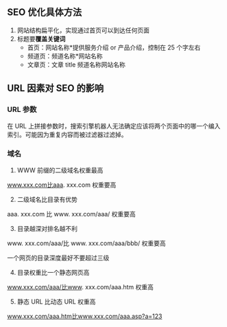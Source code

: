 ## SEO 优化具体方法

1. 网站结构扁平化，实现通过首页可以到达任何页面
2. 标题要**覆盖关键词**
   - 首页：网站名称\*提供服务介绍 or 产品介绍，控制在 25 个字左右
   - 频道页：频道名称\*网站名称
   - 文章页：文章 title 频道名称网站名称

## URL 因素对 SEO 的影响

### URL 参数

在 URL 上拼接参数时，搜索引擎机器人无法确定应该将两个页面中的哪一个编入索引。可能因为重复内容而被过滤器过滤掉。

### 域名

1. WWW 前缀的二级域名权重最高

www.xxx.com比aaa. xxx.com 权重要高

2. 二级域名比目录有优势

aaa. xxx.com 比 www. xxx.com/aaa/ 权重要高

3. 目录越深对排名越不利

www. xxx.com/aaa/比 www. xxx.com/aaa/bbb/ 权重要高

一个网页的目录深度最好不要超过三级

4. 目录权重比一个静态网页高

www.xxx.com/aaa/比www. xxx.com/aaa.htm 权重高

5. 静态 URL 比动态 URL 权重高

www.xxx.com/aaa.htm比www.xxx.com/aaa.asp?a=123
